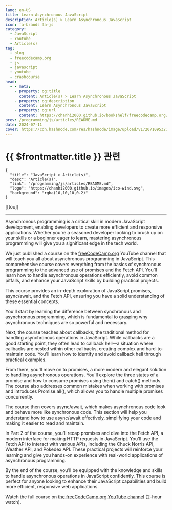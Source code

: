 ```yaml
---
lang: en-US
title: Learn Asynchronous JavaScript
description: Article(s) > Learn Asynchronous JavaScript
icon: fa-brands fa-js
category: 
  - JavaScript
  - Youtube
  - Article(s)
tag: 
  - blog
  - freecodecamp.org
  - js
  - javascript
  - youtube
  - crashcourse
head:
  - - meta:
    - property: og:title
      content: Article(s) > Learn Asynchronous JavaScript
    - property: og:description
      content: Learn Asynchronous JavaScript
    - property: og:url
      content: https://chanhi2000.github.io/bookshelf/freecodecamp.org/learn-asynchronous-javascript.html
prev: /programming/js/articles/README.md
date: 2024-07-11
cover: https://cdn.hashnode.com/res/hashnode/image/upload/v1720710953239/c174ffdc-98cf-4768-bcea-e23c2fb1cd81.png
---
```


# {{ $frontmatter.title }} 관련

```component VPCard
{
  "title": "JavaScript > Article(s)",
  "desc": "Article(s)",
  "link": "/programming/js/articles/README.md",
  "logo": "https://chanhi2000.github.io/images/ico-wind.svg",
  "background": "rgba(10,10,10,0.2)"
}
```

[[toc]]

---

<SiteInfo
  name="Learn Asynchronous JavaScript"
  desc="Asynchronous programming is a critical skill in modern JavaScript development, enabling developers to create more efficient and responsive applications. Whether you're a seasoned developer looking to brush up on your skills or a beginner eager to lea..."
  url="https://freecodecamp.org/news/learn-asynchronous-javascript/"
  logo="https://cdn.freecodecamp.org/universal/favicons/favicon.ico"
  preview="https://cdn.hashnode.com/res/hashnode/image/upload/v1720710953239/c174ffdc-98cf-4768-bcea-e23c2fb1cd81.png"/>

Asynchronous programming is a critical skill in modern JavaScript development, enabling developers to create more efficient and responsive applications. Whether you're a seasoned developer looking to brush up on your skills or a beginner eager to learn, mastering asynchronous programming will give you a significant edge in the tech world.

We just published a course on the [<FontIcon icon="fa-brands fa-free-code-camp"/>freeCodeCamp.org](http://freeCodeCamp.org) YouTube channel that will teach you all about asynchronous programming in JavaScript. This comprehensive course covers everything from the basics of synchronous programming to the advanced use of promises and the Fetch API. You’ll learn how to handle asynchronous operations efficiently, avoid common pitfalls, and enhance your JavaScript skills by building practical projects.

This course provides an in-depth exploration of JavaScript promises, async/await, and the Fetch API, ensuring you have a solid understanding of these essential concepts.

You'll start by learning the difference between synchronous and asynchronous programming, which is fundamental to grasping why asynchronous techniques are so powerful and necessary.

Next, the course teaches about callbacks, the traditional method for handling asynchronous operations in JavaScript. While callbacks are a good starting point, they often lead to callback hell—a situation where callbacks are nested within other callbacks, creating complex and hard-to-maintain code. You'll learn how to identify and avoid callback hell through practical examples.

From there, you'll move on to promises, a more modern and elegant solution to handling asynchronous operations. You'll explore the three states of a promise and how to consume promises using then() and catch() methods. The course also addresses common mistakes when working with promises and introduces Promise.all(), which allows you to handle multiple promises concurrently.

The course then covers async/await, which makes asynchronous code look and behave more like synchronous code. This section will help you understand how to use async/await effectively, simplifying your code and making it easier to read and maintain.

In Part 2 of the course, you'll recap promises and dive into the Fetch API, a modern interface for making HTTP requests in JavaScript. You'll use the Fetch API to interact with various APIs, including the Chuck Norris API, Weather API, and Pokedex API. These practical projects will reinforce your learning and give you hands-on experience with real-world applications of asynchronous programming.

By the end of the course, you’ll be equipped with the knowledge and skills to handle asynchronous operations in JavaScript confidently. This course is perfect for anyone looking to enhance their JavaScript capabilities and build more efficient, responsive web applications.

Watch the full course on [<FontIcon icon="fa-brands fa-youtube"/>the freeCodeCamp.org YouTube channel](https://youtu.be/OFpqvaJ3QYg) (2-hour watch).

<VidStack src="youtube/OFpqvaJ3QYg" />


